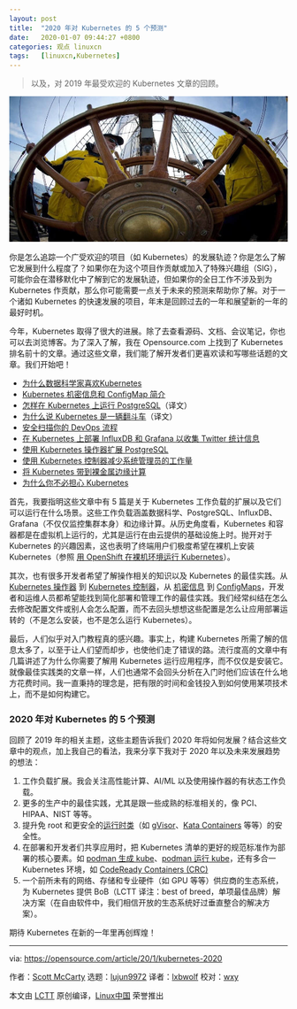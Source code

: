 ```yaml
---
layout: post
title:	"2020 年对 Kubernetes 的 5 个预测"
date:	2020-01-07 09:44:27 +0800 
categories:	观点 linuxcn 
tags:	[linuxcn,Kubernetes]
---
```




> 
> 以及，对 2019 年最受欢迎的 Kubernetes 文章的回顾。
> 
> 
> 


![](/Asserts/Images/album/202001/07/094358qucr5o2lu2lo23od.jpg)


你是怎么追踪一个广受欢迎的项目（如 Kubernetes）的发展轨迹？你是怎么了解它发展到什么程度了？如果你在为这个项目作贡献或加入了特殊兴趣组（SIG），可能你会在潜移默化中了解到它的发展轨迹，但如果你的全日工作不涉及到为 Kubernetes 作贡献，那么你可能需要一点关于未来的预测来帮助你了解。对于一个诸如 Kubernetes 的快速发展的项目，年末是回顾过去的一年和展望新的一年的最好时机。


今年，Kubernetes 取得了很大的进展。除了去查看源码、文档、会议笔记，你也可以去浏览博客。为了深入了解，我在 Opensource.com 上找到了 Kubernetes 排名前十的文章。通过这些文章，我们能了解开发者们更喜欢读和写哪些话题的文章。我们开始吧！


* [为什么数据科学家喜欢Kubernetes](https://opensource.com/article/19/1/why-data-scientists-love-kubernetes)
* [Kubernetes 机密信息和 ConfigMap 简介](https://opensource.com/article/19/6/introduction-kubernetes-secrets-and-configmaps)
* [怎样在 Kubernetes 上运行 PostgreSQL](/article-10762-1.html)（译文）
* [为什么说 Kubernetes 是一辆翻斗车](/article-11011-1.html)（译文）
* [安全扫描你的 DevOps 流程](https://opensource.com/article/19/7/security-scanning-your-devops-pipeline)
* [在 Kubernetes 上部署 InfluxDB 和 Grafana 以收集 Twitter 统计信息](https://opensource.com/article/19/2/deploy-influxdb-grafana-kubernetes)
* [使用 Kubernetes 操作器扩展 PostgreSQL](https://opensource.com/article/19/2/scaling-postgresql-kubernetes-operators)
* [使用 Kubernetes 控制器减少系统管理员的工作量](https://opensource.com/article/19/3/reducing-sysadmin-toil-kubernetes-controllers)
* [将 Kubernetes 带到裸金属边缘计算](https://opensource.com/article/19/3/bringing-kubernetes-bare-metal-edge)
* [为什么你不必担心 Kubernetes](https://opensource.com/article/19/10/kubernetes-complex-business-problem)


首先，我要指明这些文章中有 5 篇是关于 Kubernetes 工作负载的扩展以及它们可以运行在什么场景。这些工作负载涵盖数据科学、PostgreSQL、InfluxDB、Grafana（不仅仅监控集群本身）和边缘计算。从历史角度看，Kubernetes 和容器都是在虚拟机上运行的，尤其是运行在由云提供的基础设施上时。抛开对于 Kubernetes 的兴趣因素，这也表明了终端用户们极度希望在裸机上安装 Kubernetes（参照 [用 OpenShift 在裸机环境运行 Kubernetes](https://blog.openshift.com/kubernetes-on-metal-with-openshift/)）。


其次，也有很多开发者希望了解操作相关的知识以及 Kubernetes 的最佳实践。从 [Kubernetes 操作器](https://kubernetes.io/docs/concepts/extend-kubernetes/operator/) 到 [Kubernetes 控制器](https://kubernetes.io/docs/concepts/architecture/controller/)，从 [机密信息](https://kubernetes.io/docs/concepts/configuration/secret/) 到 [ConfigMaps](https://kubernetes.io/docs/tasks/configure-pod-container/configure-pod-configmap/)，开发者和运维人员都希望能找到简化部署和管理工作的最佳实践。我们经常纠结在怎么去修改配置文件或别人会怎么配置，而不去回头想想这些配置是怎么让应用部署运转的（不是怎么安装，也不是怎么运行 Kubernetes）。


最后，人们似乎对入门教程真的感兴趣。事实上，构建 Kubernetes 所需了解的信息太多了，以至于让人们望而却步，也使他们走了错误的路。流行度高的文章中有几篇讲述了为什么你需要了解用 Kubernetes 运行应用程序，而不仅仅是安装它。就像最佳实践类的文章一样，人们也通常不会回头分析在入门时他们应该在什么地方花费时间。我一直秉持的理念是，把有限的时间和金钱投入到如何使用某项技术上，而不是如何构建它。


### 2020 年对 Kubernetes 的 5 个预测


回顾了 2019 年的相关主题，这些主题告诉我们 2020 年将如何发展？结合这些文章中的观点，加上我自己的看法，我来分享下我对于 2020 年以及未来发展趋势的想法：


1. 工作负载扩展。我会关注高性能计算、AI/ML 以及使用操作器的有状态工作负载。
2. 更多的生产中的最佳实践，尤其是跟一些成熟的标准相关的，像 PCI、HIPAA、NIST 等等。
3. 提升免 root 和更安全的[运行时类](https://kubernetes.io/docs/concepts/containers/runtime-class/)（如 [gVisor](https://gvisor.dev/)、[Kata Containers](https://katacontainers.io/) 等等）的安全性。
4. 在部署和开发者们共享应用时，把 Kubernetes 清单的更好的规范标准作为部署的核心要素。如 [podman 生成 kube](https://developers.redhat.com/blog/2019/01/29/podman-kubernetes-yaml/)、[podman 运行 kube](https://www.redhat.com/en/blog/rhel-81-minor-release-major-new-container-capabilities)，还有多合一 Kubernetes 环境，如 [CodeReady Containers (CRC)](https://developers.redhat.com/products/codeready-containers/overview)
5. 一个前所未有的网络、存储和专业硬件（如 GPU 等等）供应商的生态系统，为 Kubernetes 提供 BoB（LCTT 译注：best of breed，单项最佳品牌）解决方案（在自由软件中，我们相信开放的生态系统好过垂直整合的解决方案）。


期待 Kubernetes 在新的一年里再创辉煌！




---


via: <https://opensource.com/article/20/1/kubernetes-2020>


作者：[Scott McCarty](https://opensource.com/users/fatherlinux) 选题：[lujun9972](https://github.com/lujun9972) 译者：[lxbwolf](https://github.com/lxbwolf) 校对：[wxy](https://github.com/wxy)


本文由 [LCTT](https://github.com/LCTT/TranslateProject) 原创编译，[Linux中国](https://linux.cn/) 荣誉推出
